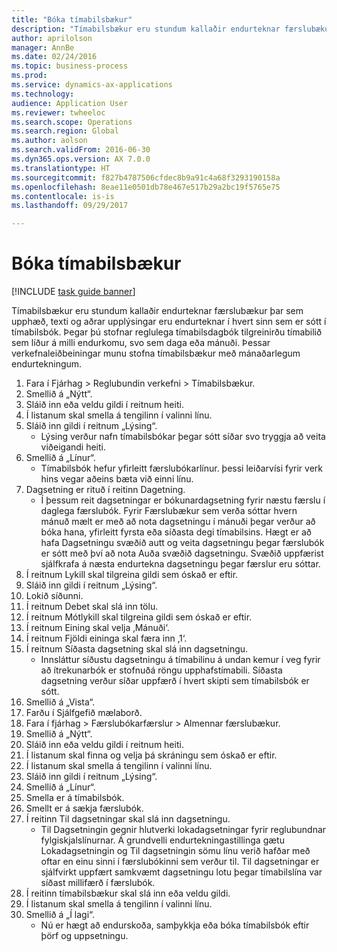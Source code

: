 ```yaml
--- 
title: "Bóka tímabilsbækur"
description: "Tímabilsbækur eru stundum kallaðir endurteknar færslubækur þar sem upphæð, texti og aðrar upplýsingar eru endurteknar í hvert sinn sem er sótt í tímabilsbók."
author: aprilolson
manager: AnnBe
ms.date: 02/24/2016
ms.topic: business-process
ms.prod: 
ms.service: dynamics-ax-applications
ms.technology: 
audience: Application User
ms.reviewer: twheeloc
ms.search.scope: Operations
ms.search.region: Global
ms.author: aolson
ms.search.validFrom: 2016-06-30
ms.dyn365.ops.version: AX 7.0.0
ms.translationtype: HT
ms.sourcegitcommit: f827b4787506cfdec8b9a91c4a68f3293190158a
ms.openlocfilehash: 8eae11e0501db78e467e517b29a2bc19f5765e75
ms.contentlocale: is-is
ms.lasthandoff: 09/29/2017

---
```

# <a name="post-periodic-journals"></a>Bóka tímabilsbækur

[!INCLUDE [task guide banner](../../includes/task-guide-banner.md)]

Tímabilsbækur eru stundum kallaðir endurteknar færslubækur þar sem upphæð, texti og aðrar upplýsingar eru endurteknar í hvert sinn sem er sótt í tímabilsbók. Þegar þú stofnar reglulega tímabilsdagbók tilgreinirðu tímabilið sem líður á milli endurkomu, svo sem daga eða mánuði. Þessar verkefnaleiðbeiningar munu stofna tímabilsbækur með mánaðarlegum endurtekningum.



1. Fara í Fjárhag > Reglubundin verkefni > Tímabilsbækur.
2. Smellið á „Nýtt“.
3. Sláið inn eða veldu gildi í reitnum heiti.
4. Í listanum skal smella á tengilinn í valinni línu.
5. Sláið inn gildi í reitnum „Lýsing“.
    * Lýsing verður nafn tímabilsbókar þegar sótt síðar svo tryggja að veita viðeigandi heiti.  
6. Smellið á „Línur“.
    * Tímabilsbók hefur yfirleitt færslubókarlínur. þessi leiðarvísi fyrir verk hins vegar aðeins bæta við einni línu.  
7. Dagsetning er rituð í reitinn Dagetning.
    * Í þessum reit dagsetningar er bókunardagsetning fyrir næstu færslu í daglega færslubók. Fyrir Færslubækur sem verða sóttar hvern mánuð mælt er með að nota dagsetningu í mánuði þegar verður að bóka hana, yfirleitt fyrsta eða síðasta degi tímabilsins. Hægt er að hafa Dagsetningu svæðið autt og veita dagsetningu þegar færslubók er sótt með því að nota Auða svæðið dagsetningu.    Svæðið uppfærist sjálfkrafa á næsta endurtekna dagsetningu þegar færslur eru sóttar.  
8. Í reitnum Lykill skal tilgreina gildi sem óskað er eftir.
9. Sláið inn gildi í reitnum „Lýsing“.
10. Lokið síðunni.
11. Í reitnum Debet skal slá inn tölu.
12. Í reitnum Mótlykill skal tilgreina gildi sem óskað er eftir.
13. Í reitnum Eining skal velja ‚Mánuði‘.
14. Í reitnum Fjöldi eininga skal færa inn ‚1‘.
15. Í reitnum Síðasta dagsetning skal slá inn dagsetningu.
    * Innsláttur síðustu dagsetningu á tímabilinu á undan kemur í veg fyrir að ítrekunarbók er stofnuðá röngu upphafstímabili. Síðasta dagsetning verður síðar  uppfærð í hvert skipti sem tímabilsbók er sótt.  
16. Smellið á „Vista“.
17. Farðu í Sjálfgefið mælaborð.
18. Fara í fjárhag > Færslubókarfærslur > Almennar færslubækur.
19. Smellið á „Nýtt“.
20. Sláið inn eða veldu gildi í reitnum heiti.
21. Í listanum skal finna og velja þá skráningu sem óskað er eftir.
22. Í listanum skal smella á tengilinn í valinni línu.
23. Sláið inn gildi í reitnum „Lýsing“.
24. Smellið á „Línur“.
25. Smella er á tímabilsbók.
26. Smellt er á sækja færslubók.
27. Í reitinn Til dagsetningar skal slá inn dagsetningu.
    * Til Dagsetningin gegnir hlutverki lokadagsetningar fyrir reglubundnar fylgiskjalslínurnar. Á grundvelli endurtekningastillinga gætu Lokadagsetningin og Til dagsetningin sömu línu verið hafðar með oftar en einu sinni í færslubókinni sem verður til. Til dagsetningar er sjálfvirkt uppfært samkvæmt dagsetningu lotu þegar tímabilslína var síðast millifærð í færslubók.  
28. Í reitinn tímabilsbækur skal slá inn eða veldu gildi.
29. Í listanum skal smella á tengilinn í valinni línu.
30. Smellið á „Í lagi“.
    * Nú er hægt að endurskoða, samþykkja eða bóka tímabilsbók eftir þörf og uppsetningu.  



